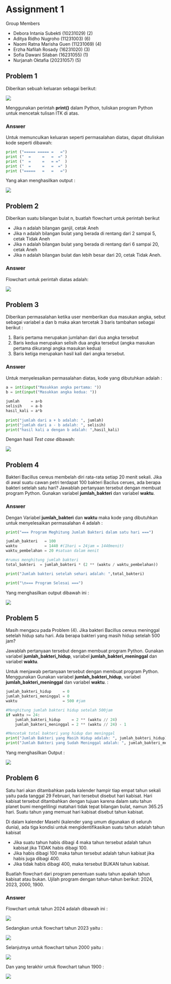 <!-- Judul -->
# Assignment 1

Group Members
 * Debora Intania Subekti (10231029) (2)
 * Aditya Ridho Nugroho (11231003) (6)
 * Naomi Ratna Marisha Guen (11231069) (4)
 * Erzha Nafilah Rosady (16231020) (3)
 * Sofia Dawani Silaban (16231055) (1)
 * Nurjanah Oktafia (20231057) (5)

<!-- Problem 1 start -->
## Problem 1

Diberikan sebuah keluaran sebagai berikut:

<img src="img/PROBLEM1.png"> <br>

Menggunakan perintah **print()** dalam Python, tuliskan program Python untuk mencetak tulisan ITK di atas. <br>

### Answer

Untuk memunculkan keluaran seperti permasalahan diatas, dapat dituliskan kode seperti dibawah:
```py
print ("===== ===== =   =")
print ("  =     =   =  =" )
print ("  =     =   = ="  )
print ("  =     =   =  =" )
print ("=====   =   =   =")
```
Yang akan menghasilkan output :

<img src="img/outputp1.png"><br>


<!-- Problem 1 end -->

<!-- Problem 2 start -->
## Problem 2

Diberikan suatu bilangan bulat n, buatlah flowchart untuk perintah berikut

* Jika n adalah bilangan ganjil, cetak Aneh
* Jika n adalah bilangan bulat yang berada di rentang dari 2 sampai 5, cetak Tidak Aneh
* Jika n adalah bilangan bulat yang berada di rentang dari 6 sampai 20, cetak Aneh
* Jika n adalah bilangan bulat dan lebih besar dari 20, cetak Tidak Aneh.

### Answer

Flowchart untuk perintah diatas adalah:

<img src="img/flowchart2.png">


<!-- Problem 2 end -->

<!-- Problem 3 start-->
## Problem 3 

Diberikan permasalahan ketika user memberikan dua masukan angka, sebut sebagai variabel a dan b maka akan tercetak 3 baris tambahan sebagai berikut :

1. Baris pertama merupakan jumlahan dari dua angka tersebut
2. Baris kedua merupakan selisih dua angka tersebut (angka masukan pertama dikurangi angka masukan kedua)
3. Baris ketiga merupakan hasil kali dari angka tersebut.

### Answer

Untuk menyelesaikan permasalahan diatas, kode yang dibutuhkan adalah :

```py
a = int(input("Masukkan angka pertama: "))
b = int(input("Masukkan angka kedua: "))
    
jumlah     = a+b
selisih    = a-b
hasil_kali = a*b
    
print("jumlah dari a + b adalah: ", jumlah)
print("jumlah dari a - b adalah: ", selisih)
print("hasil kali a dengan b adalah: ",hasil_kali)


```

Dengan hasil _Test case_ dibawah:

<img src="img/testcase2.png"><br>

<!-- Problem 3 end -->

<!-- Problem 4 start -->
## Problem 4

Bakteri Bacillus cereus membelah diri rata-rata setiap 20 menit sekali. Jika di awal suatu cawan petri terdapat 100 bakteri Bacilus cerues, ada berapa bakteri setelah satu hari?
Jawablah pertanyaan tersebut dengan membuat program Python. Gunakan variabel **jumlah_bakteri** dan variabel **waktu**.

### Answer

Dengan Variabel **jumlah_bakteri** dan **waktu** maka kode yang dibutuhkan untuk menyelesaikan permasalahan 4 adalah :

```py
print("=== Program Meghitung Jumlah Bakteri dalam satu hari ===")

jumlah_bakteri   = 100
waktu            = 1440 #(1hari = 24jam = 1440menit)
waktu_pembelahan = 20 #satuan dalam menit

#rumus menghitung jumlah bakteri 
total_bakteri  = jumlah_bakteri * (2 ** (waktu / waktu_pembelahan))

print("Jumlah bakteri setelah sehari adalah: ",total_bakteri)

print("\n=== Program Selesai ===")

```
Yang menghasilkan output dibawah ini :

<img src="img/output4.png">





<!-- Problem 4 end -->

<!-- Problem 5 start -->
## Problem 5

Masih mengacu pada Problem (4). Jika bakteri Bacillus cereus meninggal setelah hidup satu hari. Ada berapa bakteri yang masih hidup setelah 500 jam?

Jawablah pertanyaan tersebut dengan membuat program Python. Gunakan variabel **jumlah_bakteri_hidup**, variabel **jumlah_bakteri_meninggal** dan variabel **waktu**.

Untuk menjawab pertanyaan tersebut dengan membuat program Python. Menggunakan Gunakan variabel **jumlah_bakteri_hidup**, variabel **jumlah_bakteri_meninggal** dan variabel **waktu**. :

```py
jumlah_bakteri_hidup     = 0
jumlah_bakteri_meninggal = 0
waktu                    = 500 #jam

#Menghitung jumlah bakteri hidup setelah 500jam
if waktu >= 24:
    jumlah_bakteri_hidup     = 2 ** (waktu // 24)
    jumlah_bakteri_meninggal = 2 ** (waktu // 24) - 1

#Mencetak total bakteri yang hidup dan meninggal
print("Jumlah Bakteri yang Masih Hidup adalah: ", jumlah_bakteri_hidup)
print("Jumlah Bakteri yang Sudah Meninggal adalah: ", jumlah_bakteri_meninggal)

```

Yang menghasilkan Output :

<img src="img/output5.png">

<!-- Problem 5 end -->

<!-- Problem 6 start -->
 
## Problem 6
Satu hari akan ditambahkan pada kalender hampir tiap empat tahun sekali yaitu pada tanggal 29 Februari, hari tersebut disebut hari kabisat. Hari kabisat tersebut ditambahkan dengan tujuan karena dalam satu tahun planet bumi mengelilingi matahari tidak tepat bilangan bulat, namun 365.25 hari. Suatu tahun yang memuat hari kabisat disebut tahun kabisat.

Di dalam kalender Masehi (kalender yang umum digunakan di seluruh dunia), ada tiga kondisi untuk mengidentifikasikan suatu tahun adalah tahun kabisat

* Jika suatu tahun habis dibagi 4 maka tahun tersebut adalah tahun kabisat jika TIDAK habis dibagi 100.
* Jika habis dibagi 100 maka tahun tersebut adalah tahun kabisat jika habis juga dibagi 400.
* Jika tidak habis dibagi 400, maka tersebut BUKAN tahun kabisat.

Buatlah flowchart dari program penentuan suatu tahun apakah tahun kabisat atau bukan. Ujilah program dengan tahun-tahun berikut: 2024, 2023, 2000, 1900.

### Answer

Flowchart untuk tahun 2024 adalah dibawah ini :

<img src="img/flow2024.png"><br>

Sedangkan untuk flowchart tahun 2023 yaitu :

<img src="img/flow2023.png"><br>

Selanjutnya untuk flowchart tahun 2000 yaitu :

<img src="img/flow2000.png"><br>

Dan yang terakhir untuk flowchart tahun 1900 :

<img src="img/flow1900.png">
<!-- Problem 6 end -->

